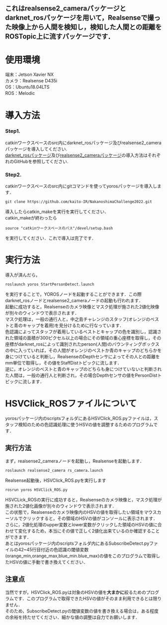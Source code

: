 ## これはrealsense2_cameraパッケージとdarknet_rosパッケージを用いて，Realsenseで撮った映像上から人間を検知し，検知した人間との距離をROSTopic上に流すパッケージです．
# 使用環境  
端末：Jetson Xavier NX  
カメラ：Realsense D435i  
OS：Ubuntu18.04LTS  
ROS：Melodic　　
# 導入方法
### Step1.
catkinワークスペースのsrc内にdarknet_rosパッケージ及びrealsense2_cameraパッケージを導入してください.  
[darknet_rosパッケージ](https://github.com/leggedrobotics/darknet_ros)及び[realsense2_cameraパッケージ](https://github.com/IntelRealSense/realsense-ros)の導入方法はそれぞれのGitHubを参照してください.  
### Step2.
catkinワークスペースのsrc内にgitコマンドを使ってyorosパッケージを導入します．

	git clone https://github.com/kaito-IR/NakanoshimaChallenge2022.git
導入したらcatkin_makeを実行を実行してください．  
catkin_makeが終わったら

	source "catkinワークスペースのパス"/devel/setup.bash
を実行してください．これで導入は完了です．
# 実行方法
導入が済んだら，

	roslaunch yoros StartPersonDetect.launch 
を実行することで，YOROSノードを起動することができます．この際darknet_rosノードとrealsense2_cameraノードの起動も行われます．  
起動に成功すると，Realsenseのカメラ映像とマスク処理が施された2値化映像が別々のウィンドウで表示されます．  
マスク処理は，一般の通行人と，中之島チャレンジのスタッフ(オレンジのベストと青のキャップを着用)を見分けるために行なっています．  
色認識によってスタッフが着用しているベストとキャップの色を識別し，認識された領域の面積が300ピクセル以上の場合にその領域の重心座標を取得し，その座標がdarknet_rosによって識別されたperson(人間)のバウンティングボックスの中に入っていれば，その人間がオレンジのベストか青のキャップのどちらかを身につけていると判断し，RealsenseのDepthセンサによってその人との距離をmm単位で取得し，その値をStaffDistトピックに流します．  
逆に，オレンジのベストと青のキャップのどちらも身につけていないと判断された人間は，一般の通行人と判断され，その場合Depthセンサの値をPersonDistトピックに流します．
# HSVClick_ROSファイルについて
yorosパッケージ内のscriptsフォルダにあるHSVClick_ROS.pyファイルは，スタッフ検知のための色認識処理に使うHSVの値を調整するためのプログラムです．  
## 実行方法
まず，realsense2_cameraノードを起動し，Realsenseを起動します．

	roslaunch realsense2_camera rs_camera.launch
Realsense起動後，HSVClick_ROS.pyを実行します

	rosrun yoros HSVClick_ROS.py 
HSVCLick_ROSの実行に成功すると，Realsenseのカメラ映像と，マスク処理が施された2値化画像が別々のウィンドウで表示されます．  
この状態で，Realsenseのカメラ映像内のHSVの値を取得したい領域をマウスカーソルでクリックすると，その領域のHSVの値がコンソールに表示されます．  
さらに，2値化処理のupper変数とlower変数がクリックした領域のHSVの値に合わせて変化するため，本当にその値で正しく2値化出来ているのか確認することができます．  
あとはyorosパッケージ内のscriptsフォルダ内にあるSubscribeDetect.pyファイルの42~45行目付近の色認識の閾値変数(orange_min,orange_max,blue_min.blue_max)の値をこのプログラムで取得したHSVの値に手動で書き換えてください．
## 注意点
当然ですが，HSVClick_ROS.pyは対象のHSVの値を**大まかに**絞るためのプログラムです．このプログラムで取得できたHSVの値がそのまま利用できるとは限りません．  
そのため，SubscribeDetect.pyの閾値変数の値を書き換える場合は，ある程度の余裕を持たせてください．細かな値の調整は自力でお願いします．
